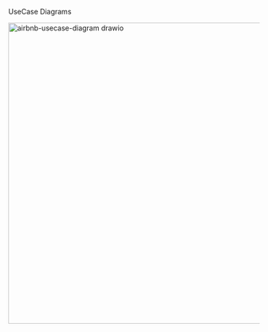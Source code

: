 UseCase Diagrams

<img width="602" height="602" alt="airbnb-usecase-diagram drawio" src="https://github.com/user-attachments/assets/903f2a30-bebb-4a42-a474-9458e3db89c6" />
